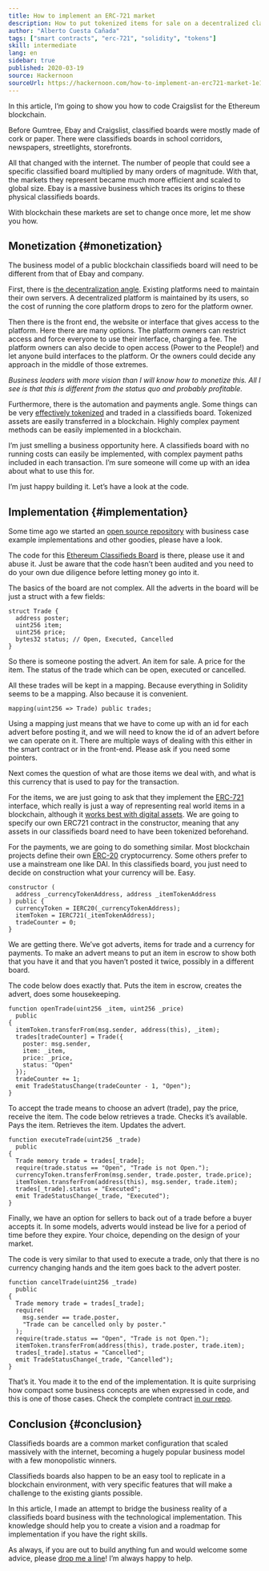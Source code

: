 ```yaml
---
title: How to implement an ERC-721 market
description: How to put tokenized items for sale on a decentralized classifieds board
author: "Alberto Cuesta Cañada"
tags: ["smart contracts", "erc-721", "solidity", "tokens"]
skill: intermediate
lang: en
sidebar: true
published: 2020-03-19
source: Hackernoon
sourceUrl: https://hackernoon.com/how-to-implement-an-erc721-market-1e1a32j9
---
```


In this article, I’m going to show you how to code Craigslist for the Ethereum blockchain.

Before Gumtree, Ebay and Craigslist, classified boards were mostly made of cork or paper. There were classifieds boards in school corridors, newspapers, streetlights, storefronts.

All that changed with the internet. The number of people that could see a specific classified board multiplied by many orders of magnitude. With that, the markets they represent became much more efficient and scaled to global size. Ebay is a massive business which traces its origins to these physical classifieds boards.

With blockchain these markets are set to change once more, let me show you how.

## Monetization {#monetization}

The business model of a public blockchain classifieds board will need to be different from that of Ebay and company.

First, there is [the decentralization angle](/developers/docs/web2-vs-web3/). Existing platforms need to maintain their own servers. A decentralized platform is maintained by its users, so the cost of running the core platform drops to zero for the platform owner.

Then there is the front end, the website or interface that gives access to the platform. Here there are many options. The platform owners can restrict access and force everyone to use their interface, charging a fee. The platform owners can also decide to open access (Power to the People!) and let anyone build interfaces to the platform. Or the owners could decide any approach in the middle of those extremes.

_Business leaders with more vision than I will know how to monetize this. All I see is that this is different from the status quo and probably profitable._

Furthermore, there is the automation and payments angle. Some things can be very [effectively tokenized](https://hackernoon.com/tokenization-of-digital-assets-g0ffk3v8s?ref=hackernoon.com) and traded in a classifieds board. Tokenized assets are easily transferred in a blockchain. Highly complex payment methods can be easily implemented in a blockchain.

I’m just smelling a business opportunity here. A classifieds board with no running costs can easily be implemented, with complex payment paths included in each transaction. I’m sure someone will come up with an idea about what to use this for.

I’m just happy building it. Let’s have a look at the code.

## Implementation {#implementation}

Some time ago we started an [open source repository](https://github.com/HQ20/contracts?ref=hackernoon.com) with business case example implementations and other goodies, please have a look.

The code for this [Ethereum Classifieds Board](https://github.com/HQ20/contracts/tree/master/contracts/classifieds?ref=hackernoon.com) is there, please use it and abuse it. Just be aware that the code hasn’t been audited and you need to do your own due diligence before letting money go into it.

The basics of the board are not complex. All the adverts in the board will be just a struct with a few fields:

```solidity
struct Trade {
  address poster;
  uint256 item;
  uint256 price;
  bytes32 status; // Open, Executed, Cancelled
}
```

So there is someone posting the advert. An item for sale. A price for the item. The status of the trade which can be open, executed or cancelled.

All these trades will be kept in a mapping. Because everything in Solidity seems to be a mapping. Also because it is convenient.

```solidity
mapping(uint256 => Trade) public trades;
```

Using a mapping just means that we have to come up with an id for each advert before posting it, and we will need to know the id of an advert before we can operate on it. There are multiple ways of dealing with this either in the smart contract or in the front-end. Please ask if you need some pointers.

Next comes the question of what are those items we deal with, and what is this currency that is used to pay for the transaction.

For the items, we are just going to ask that they implement the [ERC-721](https://github.com/OpenZeppelin/openzeppelin-contracts/blob/master/contracts/token/ERC721/IERC721.sol?ref=hackernoon.com) interface, which really is just a way of representing real world items in a blockchain, although it [works best with digital assets](https://hackernoon.com/tokenization-of-digital-assets-g0ffk3v8s?ref=hackernoon.com). We are going to specify our own ERC721 contract in the constructor, meaning that any assets in our classifieds board need to have been tokenized beforehand.

For the payments, we are going to do something similar. Most blockchain projects define their own [ERC-20](https://github.com/OpenZeppelin/openzeppelin-contracts/blob/master/contracts/token/ERC20/ERC20.sol?ref=hackernoon.com) cryptocurrency. Some others prefer to use a mainstream one like DAI. In this classifieds board, you just need to decide on construction what your currency will be. Easy.

```solidity
constructor (
  address _currencyTokenAddress, address _itemTokenAddress
) public {
  currencyToken = IERC20(_currencyTokenAddress);
  itemToken = IERC721(_itemTokenAddress);
  tradeCounter = 0;
}
```

We are getting there. We’ve got adverts, items for trade and a currency for payments. To make an advert means to put an item in escrow to show both that you have it and that you haven’t posted it twice, possibly in a different board.

The code below does exactly that. Puts the item in escrow, creates the advert, does some housekeeping.

```solidity
function openTrade(uint256 _item, uint256 _price)
  public
{
  itemToken.transferFrom(msg.sender, address(this), _item);
  trades[tradeCounter] = Trade({
    poster: msg.sender,
    item: _item,
    price: _price,
    status: "Open"
  });
  tradeCounter += 1;
  emit TradeStatusChange(tradeCounter - 1, "Open");
}
```

To accept the trade means to choose an advert (trade), pay the price, receive the item. The code below retrieves a trade. Checks it’s available. Pays the item. Retrieves the item. Updates the advert.

```solidity
function executeTrade(uint256 _trade)
  public
{
  Trade memory trade = trades[_trade];
  require(trade.status == "Open", "Trade is not Open.");
  currencyToken.transferFrom(msg.sender, trade.poster, trade.price);
  itemToken.transferFrom(address(this), msg.sender, trade.item);
  trades[_trade].status = "Executed";
  emit TradeStatusChange(_trade, "Executed");
}
```

Finally, we have an option for sellers to back out of a trade before a buyer accepts it. In some models, adverts would instead be live for a period of time before they expire. Your choice, depending on the design of your market.

The code is very similar to that used to execute a trade, only that there is no currency changing hands and the item goes back to the advert poster.

```solidity
function cancelTrade(uint256 _trade)
  public
{
  Trade memory trade = trades[_trade];
  require(
    msg.sender == trade.poster,
    "Trade can be cancelled only by poster."
  );
  require(trade.status == "Open", "Trade is not Open.");
  itemToken.transferFrom(address(this), trade.poster, trade.item);
  trades[_trade].status = "Cancelled";
  emit TradeStatusChange(_trade, "Cancelled");
}
```

That’s it. You made it to the end of the implementation. It is quite surprising how compact some business concepts are when expressed in code, and this is one of those cases. Check the complete contract [in our repo](https://github.com/HQ20/contracts/blob/master/contracts/classifieds/Classifieds.sol).

## Conclusion {#conclusion}

Classifieds boards are a common market configuration that scaled massively with the internet, becoming a hugely popular business model with a few monopolistic winners.

Classifieds boards also happen to be an easy tool to replicate in a blockchain environment, with very specific features that will make a challenge to the existing giants possible.

In this article, I made an attempt to bridge the business reality of a classifieds board business with the technological implementation. This knowledge should help you to create a vision and a roadmap for implementation if you have the right skills.

As always, if you are out to build anything fun and would welcome some advice, please [drop me a line](https://albertocuesta.es/)! I’m always happy to help.

